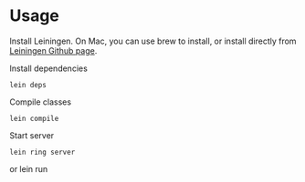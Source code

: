 # Usage

Install Leiningen. On Mac, you can use brew to install, or install directly
from [Leiningen Github page](https://github.com/technomancy/leiningen).

Install dependencies

    lein deps

Compile classes

    lein compile

Start server

    lein ring server

or
    lein run
